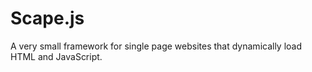 Scape.js
========

A very small framework for single page websites that dynamically load HTML and JavaScript.
